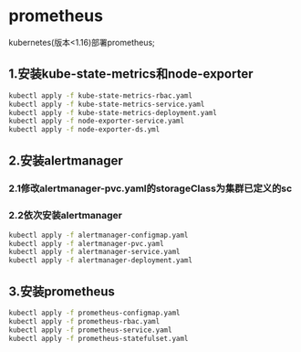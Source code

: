 # prometheus
kubernetes(版本&lt;1.16)部署prometheus;

## 1.安装kube-state-metrics和node-exporter

```sh
kubectl apply -f kube-state-metrics-rbac.yaml
kubectl apply -f kube-state-metrics-service.yaml
kubectl apply -f kube-state-metrics-deployment.yaml
kubectl apply -f node-exporter-service.yaml
kubectl apply -f node-exporter-ds.yml
```

## 2.安装alertmanager

### 2.1修改alertmanager-pvc.yaml的storageClass为集群已定义的sc

### 2.2依次安装alertmanager

```sh
kubectl apply -f alertmanager-configmap.yaml
kubectl apply -f alertmanager-pvc.yaml
kubectl apply -f alertmanager-service.yaml
kubectl apply -f alertmanager-deployment.yaml
```

## 3.安装prometheus

```sh
kubectl apply -f prometheus-configmap.yaml
kubectl apply -f prometheus-rbac.yaml
kubectl apply -f prometheus-service.yaml
kubectl apply -f prometheus-statefulset.yaml
```
